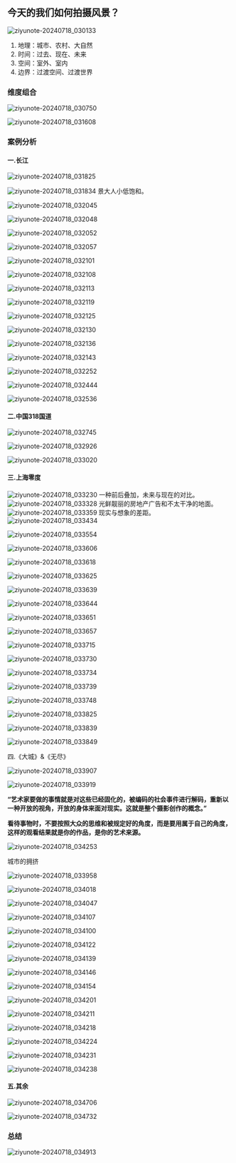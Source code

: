 ## 今天的我们如何拍摄风景？
![ziyunote-20240718_030133](https://gitee.com/kawahara0616/photographnotes/raw/master/imgs/202407180301080.png)
1. 地理：城市、农村、大自然
2. 时间：过去、现在、未来
3. 空间：室外、室内
4. 边界：过渡空间、过渡世界

### 维度组合
![ziyunote-20240718_030750](https://gitee.com/kawahara0616/photographnotes/raw/master/imgs/202407180307787.png)

![ziyunote-20240718_031608](https://gitee.com/kawahara0616/photographnotes/raw/master/imgs/202407180316331.png)

### 案例分析
#### 一.长江
![ziyunote-20240718_031825](https://gitee.com/kawahara0616/photographnotes/raw/master/imgs/202407180318110.png)

![ziyunote-20240718_031834](https://gitee.com/kawahara0616/photographnotes/raw/master/imgs/202407180318592.png)
景大人小低饱和。

![ziyunote-20240718_032045](https://gitee.com/kawahara0616/photographnotes/raw/master/imgs/202407180320763.png)

![ziyunote-20240718_032048](https://gitee.com/kawahara0616/photographnotes/raw/master/imgs/202407180320930.png)

![ziyunote-20240718_032052](https://gitee.com/kawahara0616/photographnotes/raw/master/imgs/202407180320863.png)

![ziyunote-20240718_032057](https://gitee.com/kawahara0616/photographnotes/raw/master/imgs/202407180320871.png)

![ziyunote-20240718_032101](https://gitee.com/kawahara0616/photographnotes/raw/master/imgs/202407180321799.png)
 
![ziyunote-20240718_032108](https://gitee.com/kawahara0616/photographnotes/raw/master/imgs/202407180321841.png)

![ziyunote-20240718_032113](https://gitee.com/kawahara0616/photographnotes/raw/master/imgs/202407180321360.png)

![ziyunote-20240718_032119](https://gitee.com/kawahara0616/photographnotes/raw/master/imgs/202407180321876.png)

![ziyunote-20240718_032125](https://gitee.com/kawahara0616/photographnotes/raw/master/imgs/202407180321387.png)

![ziyunote-20240718_032130](https://gitee.com/kawahara0616/photographnotes/raw/master/imgs/202407180321853.png)

![ziyunote-20240718_032136](https://gitee.com/kawahara0616/photographnotes/raw/master/imgs/202407180321076.png)

![ziyunote-20240718_032143](https://gitee.com/kawahara0616/photographnotes/raw/master/imgs/202407180321458.png)

![ziyunote-20240718_032252](https://gitee.com/kawahara0616/photographnotes/raw/master/imgs/202407180322455.png)

![ziyunote-20240718_032444](https://gitee.com/kawahara0616/photographnotes/raw/master/imgs/202407180324256.png)

![ziyunote-20240718_032536](https://gitee.com/kawahara0616/photographnotes/raw/master/imgs/202407180325537.png)

#### 二.中国318国道
![ziyunote-20240718_032745](https://gitee.com/kawahara0616/photographnotes/raw/master/imgs/202407180327103.png)

![ziyunote-20240718_032926](https://gitee.com/kawahara0616/photographnotes/raw/master/imgs/202407180329756.png)

![ziyunote-20240718_033020](https://gitee.com/kawahara0616/photographnotes/raw/master/imgs/202407180330848.png)

#### 三.上海零度

![ziyunote-20240718_033230](https://gitee.com/kawahara0616/photographnotes/raw/master/imgs/202407180332527.png)
一种前后叠加，未来与现在的对比。
![ziyunote-20240718_033328](https://gitee.com/kawahara0616/photographnotes/raw/master/imgs/202407180333857.png)
光鲜靓丽的房地产广告和不太干净的地面。
![ziyunote-20240718_033359](https://gitee.com/kawahara0616/photographnotes/raw/master/imgs/202407180333523.png)
现实与想象的差距。
![ziyunote-20240718_033434](https://gitee.com/kawahara0616/photographnotes/raw/master/imgs/202407180334901.png)

![ziyunote-20240718_033554](https://gitee.com/kawahara0616/photographnotes/raw/master/imgs/202407180335655.png)

![ziyunote-20240718_033606](https://gitee.com/kawahara0616/photographnotes/raw/master/imgs/202407180336849.png)

![ziyunote-20240718_033618](https://gitee.com/kawahara0616/photographnotes/raw/master/imgs/202407180336337.png)

![ziyunote-20240718_033625](https://gitee.com/kawahara0616/photographnotes/raw/master/imgs/202407180336718.png)

![ziyunote-20240718_033639](https://gitee.com/kawahara0616/photographnotes/raw/master/imgs/202407180336776.png)

![ziyunote-20240718_033644](https://gitee.com/kawahara0616/photographnotes/raw/master/imgs/202407180336084.png)

![ziyunote-20240718_033651](https://gitee.com/kawahara0616/photographnotes/raw/master/imgs/202407180336927.png)

![ziyunote-20240718_033657](https://gitee.com/kawahara0616/photographnotes/raw/master/imgs/202407180336860.png)

![ziyunote-20240718_033715](https://gitee.com/kawahara0616/photographnotes/raw/master/imgs/202407180337451.png)

![ziyunote-20240718_033730](https://gitee.com/kawahara0616/photographnotes/raw/master/imgs/202407180337827.png)

![ziyunote-20240718_033734](https://gitee.com/kawahara0616/photographnotes/raw/master/imgs/202407180337571.png)

![ziyunote-20240718_033739](https://gitee.com/kawahara0616/photographnotes/raw/master/imgs/202407180337125.png)

![ziyunote-20240718_033748](https://gitee.com/kawahara0616/photographnotes/raw/master/imgs/202407180337801.png)

![ziyunote-20240718_033825](https://gitee.com/kawahara0616/photographnotes/raw/master/imgs/202407180338428.png)

![ziyunote-20240718_033839](https://gitee.com/kawahara0616/photographnotes/raw/master/imgs/202407180338720.png)

![ziyunote-20240718_033849](https://gitee.com/kawahara0616/photographnotes/raw/master/imgs/202407180338595.png)

四.《大城》&《无尽》

![ziyunote-20240718_033907](https://gitee.com/kawahara0616/photographnotes/raw/master/imgs/202407180339250.png)

![ziyunote-20240718_033919](https://gitee.com/kawahara0616/photographnotes/raw/master/imgs/202407180339371.png)

**“艺术家要做的事情就是对这些已经固化的，被编码的社会事件进行解码，重新以一种开放的视角，开放的身体来面对现实。这就是整个摄影创作的概念。”**

**看待事物时，不要按照大众的思维和被规定好的角度，而是要用属于自己的角度，这样的观看结果就是你的作品，是你的艺术来源。**

![ziyunote-20240718_034253](https://gitee.com/kawahara0616/photographnotes/raw/master/imgs/202407180342109.png)

城市的拥挤

![ziyunote-20240718_033958](https://gitee.com/kawahara0616/photographnotes/raw/master/imgs/202407180339911.png)

![ziyunote-20240718_034018](https://gitee.com/kawahara0616/photographnotes/raw/master/imgs/202407180340072.png)

![ziyunote-20240718_034047](https://gitee.com/kawahara0616/photographnotes/raw/master/imgs/202407180340780.png)

![ziyunote-20240718_034107](https://gitee.com/kawahara0616/photographnotes/raw/master/imgs/202407180341833.png)

![ziyunote-20240718_034100](https://gitee.com/kawahara0616/photographnotes/raw/master/imgs/202407180341595.png)

![ziyunote-20240718_034122](https://gitee.com/kawahara0616/photographnotes/raw/master/imgs/202407180341664.png)

![ziyunote-20240718_034139](https://gitee.com/kawahara0616/photographnotes/raw/master/imgs/202407180341766.png)

![ziyunote-20240718_034146](https://gitee.com/kawahara0616/photographnotes/raw/master/imgs/202407180341537.png)

![ziyunote-20240718_034154](https://gitee.com/kawahara0616/photographnotes/raw/master/imgs/202407180341436.png)

![ziyunote-20240718_034201](https://gitee.com/kawahara0616/photographnotes/raw/master/imgs/202407180342768.png)

![ziyunote-20240718_034211](https://gitee.com/kawahara0616/photographnotes/raw/master/imgs/202407180342155.png)

![ziyunote-20240718_034218](https://gitee.com/kawahara0616/photographnotes/raw/master/imgs/202407180342902.png)

![ziyunote-20240718_034224](https://gitee.com/kawahara0616/photographnotes/raw/master/imgs/202407180342582.png)

![ziyunote-20240718_034231](https://gitee.com/kawahara0616/photographnotes/raw/master/imgs/202407180342749.png)

![ziyunote-20240718_034238](https://gitee.com/kawahara0616/photographnotes/raw/master/imgs/202407180342267.png)

#### 五.其余
![ziyunote-20240718_034706](https://gitee.com/kawahara0616/photographnotes/raw/master/imgs/202407180347868.png)

![ziyunote-20240718_034732](https://gitee.com/kawahara0616/photographnotes/raw/master/imgs/202407180347650.png)

### 总结

![ziyunote-20240718_034913](https://gitee.com/kawahara0616/photographnotes/raw/master/imgs/202407180349890.png)
